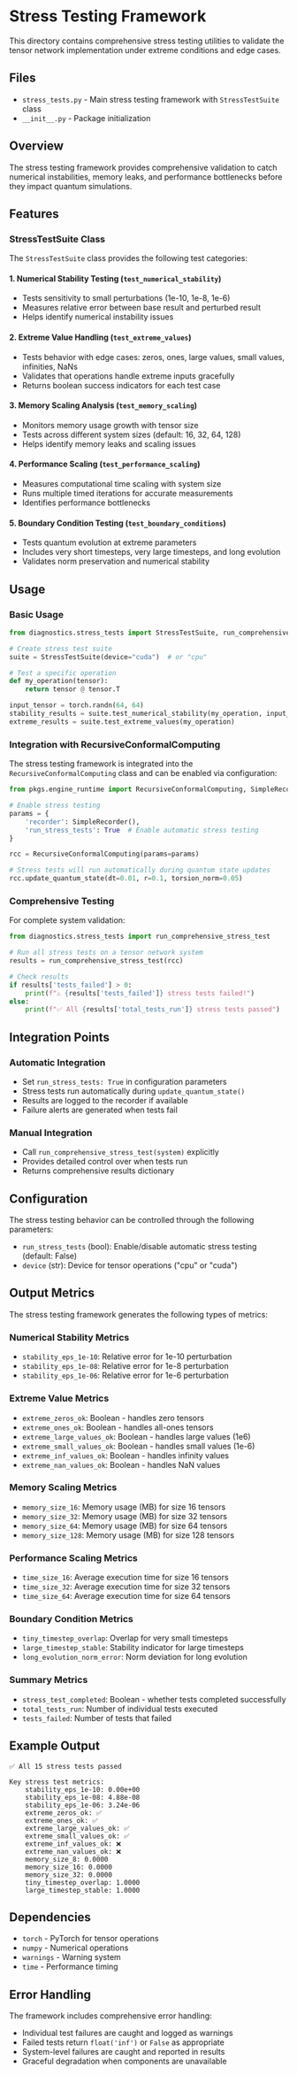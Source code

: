 # Stress Testing Framework

This directory contains comprehensive stress testing utilities to validate the tensor network implementation under extreme conditions and edge cases.

## Files

- `stress_tests.py` - Main stress testing framework with `StressTestSuite` class
- `__init__.py` - Package initialization

## Overview

The stress testing framework provides comprehensive validation to catch numerical instabilities, memory leaks, and performance bottlenecks before they impact quantum simulations.

## Features

### StressTestSuite Class

The `StressTestSuite` class provides the following test categories:

#### 1. Numerical Stability Testing (`test_numerical_stability`)
- Tests sensitivity to small perturbations (1e-10, 1e-8, 1e-6)
- Measures relative error between base result and perturbed result
- Helps identify numerical instability issues

#### 2. Extreme Value Handling (`test_extreme_values`)
- Tests behavior with edge cases: zeros, ones, large values, small values, infinities, NaNs
- Validates that operations handle extreme inputs gracefully
- Returns boolean success indicators for each test case

#### 3. Memory Scaling Analysis (`test_memory_scaling`)
- Monitors memory usage growth with tensor size
- Tests across different system sizes (default: 16, 32, 64, 128)
- Helps identify memory leaks and scaling issues

#### 4. Performance Scaling (`test_performance_scaling`)
- Measures computational time scaling with system size
- Runs multiple timed iterations for accurate measurements
- Identifies performance bottlenecks

#### 5. Boundary Condition Testing (`test_boundary_conditions`)
- Tests quantum evolution at extreme parameters
- Includes very short timesteps, very large timesteps, and long evolution
- Validates norm preservation and numerical stability

## Usage

### Basic Usage

```python
from diagnostics.stress_tests import StressTestSuite, run_comprehensive_stress_test

# Create stress test suite
suite = StressTestSuite(device="cuda")  # or "cpu"

# Test a specific operation
def my_operation(tensor):
    return tensor @ tensor.T

input_tensor = torch.randn(64, 64)
stability_results = suite.test_numerical_stability(my_operation, input_tensor)
extreme_results = suite.test_extreme_values(my_operation)
```

### Integration with RecursiveConformalComputing

The stress testing framework is integrated into the `RecursiveConformalComputing` class and can be enabled via configuration:

```python
from pkgs.engine_runtime import RecursiveConformalComputing, SimpleRecorder

# Enable stress testing
params = {
    'recorder': SimpleRecorder(),
    'run_stress_tests': True  # Enable automatic stress testing
}

rcc = RecursiveConformalComputing(params=params)

# Stress tests will run automatically during quantum state updates
rcc.update_quantum_state(dt=0.01, r=0.1, torsion_norm=0.05)
```

### Comprehensive Testing

For complete system validation:

```python
from diagnostics.stress_tests import run_comprehensive_stress_test

# Run all stress tests on a tensor network system
results = run_comprehensive_stress_test(rcc)

# Check results
if results['tests_failed'] > 0:
    print(f"⚠️ {results['tests_failed']} stress tests failed!")
else:
    print(f"✅ All {results['total_tests_run']} stress tests passed")
```

## Integration Points

### Automatic Integration
- Set `run_stress_tests: True` in configuration parameters
- Stress tests run automatically during `update_quantum_state()`
- Results are logged to the recorder if available
- Failure alerts are generated when tests fail

### Manual Integration
- Call `run_comprehensive_stress_test(system)` explicitly
- Provides detailed control over when tests run
- Returns comprehensive results dictionary

## Configuration

The stress testing behavior can be controlled through the following parameters:

- `run_stress_tests` (bool): Enable/disable automatic stress testing (default: False)
- `device` (str): Device for tensor operations ("cpu" or "cuda")

## Output Metrics

The stress testing framework generates the following types of metrics:

### Numerical Stability Metrics
- `stability_eps_1e-10`: Relative error for 1e-10 perturbation
- `stability_eps_1e-08`: Relative error for 1e-8 perturbation  
- `stability_eps_1e-06`: Relative error for 1e-6 perturbation

### Extreme Value Metrics
- `extreme_zeros_ok`: Boolean - handles zero tensors
- `extreme_ones_ok`: Boolean - handles all-ones tensors
- `extreme_large_values_ok`: Boolean - handles large values (1e6)
- `extreme_small_values_ok`: Boolean - handles small values (1e-6)
- `extreme_inf_values_ok`: Boolean - handles infinity values
- `extreme_nan_values_ok`: Boolean - handles NaN values

### Memory Scaling Metrics
- `memory_size_16`: Memory usage (MB) for size 16 tensors
- `memory_size_32`: Memory usage (MB) for size 32 tensors
- `memory_size_64`: Memory usage (MB) for size 64 tensors
- `memory_size_128`: Memory usage (MB) for size 128 tensors

### Performance Scaling Metrics
- `time_size_16`: Average execution time for size 16 tensors
- `time_size_32`: Average execution time for size 32 tensors
- `time_size_64`: Average execution time for size 64 tensors

### Boundary Condition Metrics
- `tiny_timestep_overlap`: Overlap for very small timesteps
- `large_timestep_stable`: Stability indicator for large timesteps
- `long_evolution_norm_error`: Norm deviation for long evolution

### Summary Metrics
- `stress_test_completed`: Boolean - whether tests completed successfully
- `total_tests_run`: Number of individual tests executed
- `tests_failed`: Number of tests that failed

## Example Output

```
✅ All 15 stress tests passed

Key stress test metrics:
    stability_eps_1e-10: 0.00e+00
    stability_eps_1e-08: 4.88e-08
    stability_eps_1e-06: 3.24e-06
    extreme_zeros_ok: ✅
    extreme_ones_ok: ✅
    extreme_large_values_ok: ✅
    extreme_small_values_ok: ✅
    extreme_inf_values_ok: ❌
    extreme_nan_values_ok: ❌
    memory_size_8: 0.0000
    memory_size_16: 0.0000
    memory_size_32: 0.0000
    tiny_timestep_overlap: 1.0000
    large_timestep_stable: 1.0000
```

## Dependencies

- `torch` - PyTorch for tensor operations
- `numpy` - Numerical operations
- `warnings` - Warning system
- `time` - Performance timing

## Error Handling

The framework includes comprehensive error handling:

- Individual test failures are caught and logged as warnings
- Failed tests return `float('inf')` or `False` as appropriate
- System-level failures are caught and reported in results
- Graceful degradation when components are unavailable